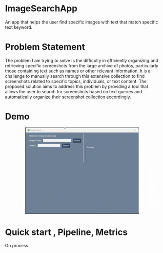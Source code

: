 # ImageSearchApp
An app that helps the user find specific images with text that match specific text keyword.

# Problem Statement
The problem I am trying to solve is the difficulty in efficiently organizing and retrieving specific screenshots from the large archive of photos, particularly those containing text such as names or other relevant information. It is a challenge to manually search through this extensive collection to find screenshots related to specific topics, individuals, or text content. The proposed solution aims to address this problem by providing a tool that allows the user to search for screenshots based on text queries and automatically organize their screenshot collection accordingly.

# Demo 
![](https://github.com/kuksova/ImageSearchApp/blob/main/demo/demo.gif)

# Quick start  , Pipeline, Metrics 
On process
